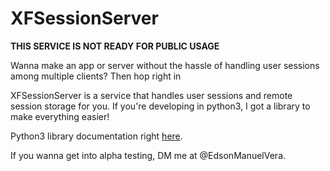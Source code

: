 # XFSessionServer

**THIS SERVICE IS NOT READY FOR PUBLIC USAGE**

Wanna make an app or server without the hassle of handling user sessions among multiple clients?
Then hop right in

XFSessionServer is a service that handles user sessions and remote session storage for you.
If you're developing in python3, I got a library to make everything easier!

Python3 library documentation right [here](https://sessionserver.readthedocs.io/en/latest/index.html).

If you wanna get into alpha testing, DM me at @EdsonManuelVera.
